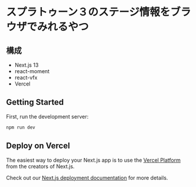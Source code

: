 # スプラトゥーン３のステージ情報をブラウザでみれるやつ  

## 構成

- Next.js 13
- react-moment
- react-vfx
- Vercel

## Getting Started

First, run the development server:

```bash
npm run dev
```
## Deploy on Vercel

The easiest way to deploy your Next.js app is to use the [Vercel Platform](https://vercel.com/new?utm_medium=default-template&filter=next.js&utm_source=create-next-app&utm_campaign=create-next-app-readme) from the creators of Next.js.

Check out our [Next.js deployment documentation](https://nextjs.org/docs/deployment) for more details.
